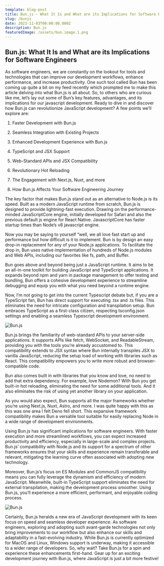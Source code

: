 ```yaml
---
template: blog-post
title: Bun.js - What It Is and What are its Implications for Software Engineers
slug: /bunjs
date: 2023-11-03T00:00:00.000Z
description: Bun.js
featuredImage: /assets/bun.image.1.png
---
```

## Bun.js: What It Is and What are its Implications for Software Engineers

As software engineers, we are constantly on the lookout for tools and technologies that can improve our development workflows, enhance performance, and increase productivity. One such tool called Bun has been coming up quite a bit on my feed recently which prompted me to make this article delving into what Bun.js is all about. So, to others who are curious like me, let’s lay out some of Bun’s key features, advantages, and its implications for our javascript development. Ready to dive in and discover how Bun.js can revolutionize JavaScript development? A few points we’ll explore are:

1. Faster Development with Bun.js

2. Seamless Integration with Existing Projects

3. Enhanced Development Experience with Bun.js

4. TypeScript and JSX Support

5. Web-Standard APIs and JSX Compatibility

6. Revolutionary Hot Reloading

7. The Engagement with Next.js, Nuxt, and more

8. How Bun.js Affects Your Software Engineering Journey

The key factor that makes Bun.js stand out as an alternative to Node.js is its speed. Built as a modern JavaScript runtime from scratch, Bun.js is designed to provide lightning-fast execution. Drawing on the performance-minded JavaScriptCore engine, initially developed for Safari and also the previous default js engine for React Native. JavascriptCore has faster startup times than Node’s v8 javascript engine.

Now you may be saying to yourself “well, we all love fast start up and performance but how difficult is it to implement. Bun is by design an easy drop-in replacement for any of your Node.js applications. To facilitate the drop in, Bun uses native implementation of hundreds of Node.js modules and Web APIs, including our favorites like fs, path, and Buffer.

Bun goes above and beyond being just a JavaScript runtime. It aims to be an all-in-one toolkit for building JavaScript and TypeScript applications. It expands beyond npm and yarn in package management to offer testing and bundling, Bun offers a cohesive development experience to streamline debugging and equip you with what you need beyond a runtime engine.

Now, I’m not going to get into the current Typescript debate but, if you are a TypeScript fan, Bun has direct support for executing .tsx and .ts files. This eliminates the need for intricate configuration and transpilation setup. Bun embraces TypeScript as a first-class citizen, respecting tsconfig.json settings and enabling a seamless Typescript development environment.

![Bun.js](../assets/bun.image.3.jpeg "Bun.js and Node")

Bun.js brings the familiarity of web-standard APIs to your server-side applications. It supports APIs like fetch, WebSocket, and ReadableStream, providing you with the tools you’re already accustomed to. This compatibility extends to JSX syntax where Bun internally transpiles JSX to vanilla JavaScript, reducing the setup load of working with libraries such as React. This compatibility empowers you to write more robust and browser-compatible code.

Bun also comes built in with libraries that you know and love, no need to add that extra dependency. For example, love Nodemon? With Bun you get built-in hot reloading, eliminating the need for some additional tools. And it also eliminates the risk of using yet another library on your application.

As you would also expect, Bun supports all the major frameworks whether you’re using Next.js, Nuxt, Astro, and more. I was quite happy with this as this was one area I felt Deno fell short. This expansive framework compatibility makes Bun a versatile tool suitable for easily replacing Node in a wide range of development environments.

Using Bun.js has significant implications for software engineers. With faster execution and more streamlined workflows, you can expect increased productivity and efficiency, especially in large-scale and complex projects. Bun.js’ compatibility with Node.js and its support for a spectrum of other frameworks ensures that your skills and experience remain transferable and relevant, mitigating the learning curve often associated with adopting new technology.

Moreover, Bun.js’s focus on ES Modules and CommonJS compatibility means you can fully leverage the dynamism and efficiency of modern JavaScript. Meanwhile, built-in TypeScript support eliminates the need for external transpilation, making the development process smoother. Using Bun.js, you’ll experience a more efficient, performant, and enjoyable coding process.

![Bun.js](../assets/bun.image.2.jpeg "Bun.js")

Certainly, Bun.js heralds a new era of JavaScript development with its keen focus on speed and seamless developer experience. As software engineers, exploring and adopting such avant-garde technologies not only bring improvements to our workflow but also enhance our skills and adaptability in a fast-evolving industry. While Bun.js is currently optimized for MacOS and Linux, Windows support is underway, making it accessible to a wider range of developers. So, why wait? Take Bun.js for a spin and experience these enhancements first-hand. Gear up for an exciting development journey with Bun.js, where JavaScript is just a bit more festive!
